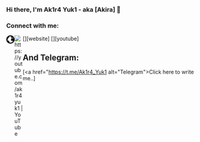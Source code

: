 ### Hi there, I'm Ak1r4 Yuk1 - aka [Akira] 👋

### Connect with me:

[<img align="left" alt="akirayuki.it" width="22px" src="https://raw.githubusercontent.com/iconic/open-iconic/master/svg/globe.svg" />][website]
[<img align="left" alt="https://youtube.com/ak1r4yuk1 | YouTube" width="22px" src="https://cdn.jsdelivr.net/npm/simple-icons@v3/icons/youtube.svg" />][youtube]

## And Telegram:

[<a href="https://t.me/Ak1r4_Yuk1 alt="Telegram">Click here to write me..</a>]

<br />
